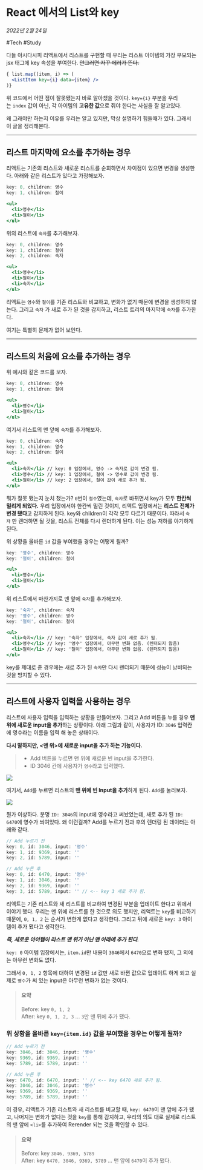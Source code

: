 # React 에서의 List와 key

_2022년 2월 24일_

#Tech #Study  

다들 아시다시피 리액트에서 리스트를 구현할 때 우리는 리스트 아이템의 가장 부모되는 jsx 태그에 key 속성을 부여한다. ~~안그러면 자꾸 에러가 뜬다.~~

```jsx
{ list.map((item, i) => (
  <ListItem key={i} data={item} />
)}
```

위 코드에서 어떤 점이 잘못됐는지 바로 알아챘을 것이다. `key={i}` 부분을 우리는 `index` 값이 아닌, 각 아이템의 **고유한 값**으로 줘야 한다는 사실을 잘 알고있다.

왜 그래야만 하는지 이유를 우리는 알고 있지만, 막상 설명하기 힘들때가 있다. 그래서 이 글을 정리해본다.

---

## 리스트 마지막에 요소를 추가하는 경우

리액트는 기존의 리스트와 새로운 리스트를 순회하면서 차이점이 있으면 변경을 생성한다. 아래와 같은 리스트가 있다고 가정해보자.

```jsx
key: 0, children: 영수
key: 1, children: 철이

<ul>
  <li>영수</li>
  <li>철이</li>
</ul>
```

위의 리스트에 `숙자`를 추가해보자.

```jsx
key: 0, children: 영수
key: 1, children: 철이
key: 2, children: 숙자

<ul>
  <li>영수</li>
  <li>철이</li>
  <li>숙자</li>
</ul>
```

리액트는 `영수`와 `철이`를 기존 리스트와 비교하고, 변화가 없기 때문에 변경을 생성하지 않는다. 그리고 `숙자` 가 새로 추가 된 것을 감지하고, 리스트 트리의 마지막에 `숙자`를 추가한다.

여기는 특별히 문제가 없어 보인다.

---

## 리스트의 처음에 요소를 추가하는 경우

위 예시와 같은 코드를 보자.

```jsx
key: 0, children: 영수
key: 1, children: 철이

<ul>
  <li>영수</li>
  <li>철이</li>
</ul>
```

여기서 리스트의 맨 앞에 `숙자`를 추가해보자.

```jsx
key: 0, children: 숙자
key: 1, children: 영수
key: 2, children: 철이

<ul>
  <li>숙자</li> // key: 0 입장에서, 영수 -> 숙자로 값이 변경 됨.
  <li>영수</li> // key: 1 입장에서, 철이 -> 영수로 값이 변경 됨.
  <li>철이</li> // key: 2 입장에서, 철이 값이 새로 추가 됨.
</ul>
```

뭐가 잘못 됐는지 눈치 챘는가? `0`번이 `철수`였는데, `숙자`로 바뀌면서 key가 모두 **한칸씩 밀리게 되었다.** 우리 입장에서야 한칸씩 밀린 것이지, 리액트 입장에서는 **리스트 전체가 변경 됐다**고 감지하게 된다. key와 children이 각각 모두 다르기 때문이다. 따라서 `숙자` 만 렌더하면 될 것을, 리스트 전체를 다시 렌더하게 된다. 이는 성능 저하를 야기하게 된다.

위 상황을 올바른 `id` 값을 부여했을 경우는 어떻게 될까?

```jsx
key: '영수', children: 영수
key: '철이', children: 철이

<ul>
  <li>영수</li>
  <li>철이</li>
</ul>
```

위 리스트에서 마찬가지로 맨 앞에 `숙자`를 추가해보자.

```jsx
key: '숙자', children: 숙자
key: '영수', children: 영수
key: '철이', children: 철이

<ul>
  <li>숙자</li> // key: '숙자' 입장에서, 숙자 값이 새로 추가 됨.
  <li>영수</li> // key: '영수' 입장에서, 아무런 변화 없음. (렌더되지 않음)
  <li>철이</li> // key: '철이' 입장에서, 아무런 변화 없음. (렌더되지 않음)
</ul>
```

key를 제대로 준 경우에는 새로 추가 된 `숙자`만 다시 렌더되기 때문에 성능이 낭비되는 것을 방지할 수 있다.

---

## 리스트에 사용자 입력을 사용하는 경우

리스트에 사용자 입력을 입력하는 상황을 만들어보자. 그리고 Add 버튼을 누를 경우 **맨 위에 새로운 input을 추가**하는 상황이다. 아래 그림과 같이, 사용자가 ID: `3046` 입력칸에 영수라는 이름을 입력 해 놓은 상태이다.

**다시 말하지만, <맨 위>에 새로운 input을 추가 하는 기능이다.**

> -   Add 버튼을 누르면 맨 위에 새로운 빈 input을 추가한다.
> -   ID 3046 칸에 사용자가 `영수`라고 입력했다.

![](https://velog.velcdn.com/images%2Fjohnyworld%2Fpost%2F36003cae-416b-4a33-b7f0-d718bafe2527%2FScreen%20Shot%202022-02-24%20at%205.12.57%20PM.png)

여기서, `Add`를 누르면 리스트의 **맨 위에 빈 Input을 추가**하게 된다. `Add`를 눌러보자.

![](https://velog.velcdn.com/images%2Fjohnyworld%2Fpost%2F70b99323-d6ad-40d5-82e4-74d1f799df66%2FScreen%20Shot%202022-02-24%20at%205.13.10%20PM.png)

뭔가 이상하다. 분명 `ID: 3046`의 input에 영수라고 써놨었는데, 새로 추가 된 `ID: 6470`에 영수가 씌여있다. 왜 이런걸까? Add를 누르기 전과 후의 렌더링 된 데이터는 아래와 같다.

```jsx
// Add 누르기 전
key: 0, id: 3046, input: '영수'
key: 1, id: 9369, input: ''
key: 2, id: 5789, input: ''
```

```jsx
// Add 누른 후
key: 0, id: 6470, input: '영수'
key: 1, id: 3046, input: ''
key: 2, id: 9369, input: ''
key: 3, id: 5789, input: '' // <-- key 3 새로 추가 됨.
```

리액트는 기존 리스트와 새 리스트를 비교하여 변경된 부분을 업데이트 한다고 위에서 이야기 했다. 우리는 맨 위에 리스트를 한 것으로 의도 했지만, 리액트는 `key`를 비교하기 때문에, `0, 1, 2` 는 순서가 변한게 없다고 생각한다. 그리고 뒤에 새로운 `key: 3` 아이템이 추가 됐다고 생각한다.

**_즉, 새로운 아이템이 리스트 맨 위가 아닌 맨 아래에 추가 된다._**

`key: 0` 아이템 입장에서는, `item.id`만 내용이 `3046`에서 `6470`으로 변화 됐지, 그 외에는 아무런 변화도 없다.

그래서 `0, 1, 2` 항목에 대하여 변경된 `id` 값만 새로 바뀐 값으로 업데이트 하게 되고 실제로 `영수`가 써 있는 input은 아무런 변화가 없는 것이다.

> #### 요약
> 
> Before: key `0, 1, 2`  
> After: key `0, 1, 2, 3` ... `3`만 맨 뒤에 추가 됐다.

### 위 상황을 올바른 `key={item.id}` 값을 부여했을 경우는 어떻게 될까?

```jsx
// Add 누르기 전
key: 3046, id: 3046, input: '영수'
key: 9369, id: 9369, input: ''
key: 5789, id: 5789, input: ''
```

```jsx
// Add 누른 후
key: 6470, id: 6470, input: '' // <-- key 6470 새로 추가 됨.
key: 3046, id: 3046, input: '영수'
key: 9369, id: 9369, input: ''
key: 5789, id: 5789, input: ''
```

이 경우, 리액트가 기존 리스트와 새 리스트를 비교할 때, `key: 6470`이 맨 앞에 추가 됐고, 나머지는 변화가 없다는 것을 `key`를 통해 감지하고, 우리의 의도 대로 실제로 리스트의 맨 앞에 `<li>`를 추가하여 Rerender 되는 것을 확인할 수 있다.

> #### 요약
> 
> Before: key `3046, 9369, 5789`  
> After: key `6470, 3046, 9369, 5789` ... 맨 앞에 `6470`이 추가 됐다.
